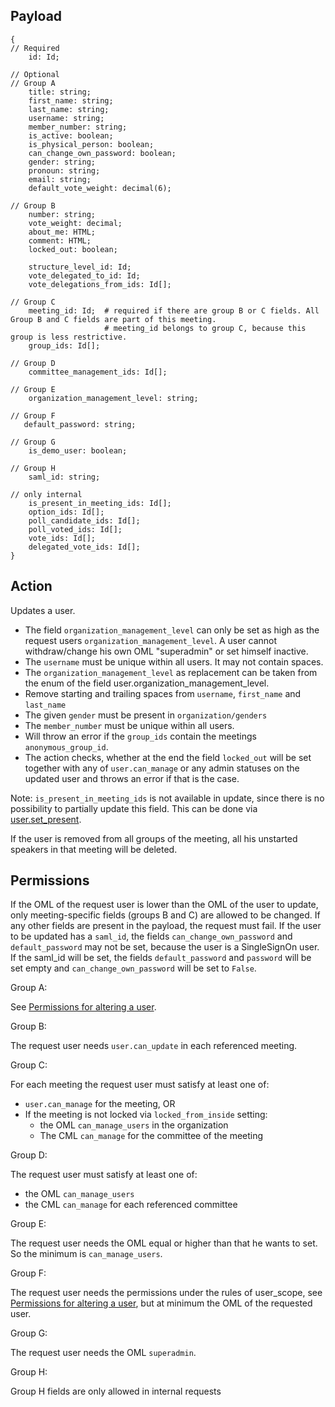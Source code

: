 ## Payload
```
{
// Required
    id: Id;

// Optional
// Group A
    title: string;
    first_name: string;
    last_name: string;
    username: string;
    member_number: string;
    is_active: boolean;
    is_physical_person: boolean;
    can_change_own_password: boolean;
    gender: string;
    pronoun: string;
    email: string;
    default_vote_weight: decimal(6);

// Group B
    number: string;
    vote_weight: decimal;
    about_me: HTML;
    comment: HTML;
    locked_out: boolean;

    structure_level_id: Id;
    vote_delegated_to_id: Id;
    vote_delegations_from_ids: Id[];

// Group C
    meeting_id: Id;  # required if there are group B or C fields. All Group B and C fields are part of this meeting.
                     # meeting_id belongs to group C, because this group is less restrictive.
    group_ids: Id[];

// Group D
    committee_management_ids: Id[];

// Group E
    organization_management_level: string;

// Group F
   default_password: string;

// Group G
    is_demo_user: boolean;

// Group H
    saml_id: string;

// only internal
    is_present_in_meeting_ids: Id[];
    option_ids: Id[];
    poll_candidate_ids: Id[];
    poll_voted_ids: Id[];
    vote_ids: Id[];
    delegated_vote_ids: Id[];
}
```

## Action
Updates a user.
* The field `organization_management_level` can only be set as high as the request users `organization_management_level`. A user cannot withdraw/change his own OML "superadmin" or set himself inactive.
* The `username` must be unique within all users. It may not contain spaces.
* The `organization_management_level` as replacement can be taken from the enum of the field user.organization_management_level.
* Remove starting and trailing spaces from `username`, `first_name` and `last_name`
* The given `gender` must be present in `organization/genders`
* The `member_number` must be unique within all users.
* Will throw an error if the `group_ids` contain the meetings `anonymous_group_id`.
* The action checks, whether at the end the field `locked_out` will be set together with any of `user.can_manage` or any admin statuses on the updated user and throws an error if that is the case.

Note: `is_present_in_meeting_ids` is not available in update, since there is no possibility to partially update this field. This can be done via [user.set_present](user.set_present.md).

If the user is removed from all groups of the meeting, all his unstarted speakers in that meeting will be deleted.

## Permissions
If the OML of the request user is lower than the OML of the user to update, only meeting-specific fields (groups B and C) are allowed to be changed. If any other fields are present in the payload, the request must fail.
If the user to be updated has a `saml_id`, the fields `can_change_own_password` and
`default_password` may not be set, because the user is a SingleSignOn user. If the saml_id will be set, the fields `default_password` and `password` will be set empty and `can_change_own_password` will be set to `False`.

Group A:

See [Permissions for altering a user](https://github.com/OpenSlides/OpenSlides/wiki/Users#Permissions-for-altering-a-user).

Group B:

The request user needs `user.can_update` in each referenced meeting.

Group C:

For each meeting the request user must satisfy at least one of:
- `user.can_manage` for the meeting, OR
- If the meeting is not locked via `locked_from_inside` setting:
  * the OML `can_manage_users` in the organization
  * The CML `can_manage` for the committee of the meeting

Group D:

The request user must satisfy at least one of:
- the OML `can_manage_users`
- the CML `can_manage` for each referenced committee

Group E:

The request user needs the OML equal or higher than that he wants to set. So the minimum is `can_manage_users`.

Group F:

The request user needs the permissions under the rules of user_scope, see [Permissions for altering a user](https://github.com/OpenSlides/OpenSlides/wiki/Users#Permissions-for-altering-a-user), but at minimum the OML of the requested user.

Group G:

The request user needs the OML `superadmin`.

Group H:

Group H fields are only allowed in internal requests
